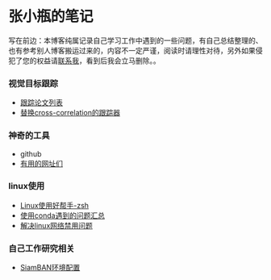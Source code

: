 # 张小瓶的笔记

写在前边：本博客纯属记录自己学习工作中遇到的一些问题，有自己总结整理的、也有参考别人博客搬运过来的，内容不一定严谨，阅读时请理性对待，另外如果侵犯了您的权益请[联系我](bottlezhang@163.com)，看到后我会立马删除。。



### 视觉目标跟踪

* [跟踪论文列表](Tracking\paper-list.md)
* [替换cross-correlation的跟踪器](Tracking/about-cross-correlation.md)

### 神奇的工具

* github
* [有用的网址们](Tools\pages.md)

### linux使用

* [Linux使用好帮手-zsh](Linux\shell\linux-helper-zsh.md)
* [使用conda遇到的问题汇总](Linux\cond-issues.md)
* [解决linux网络禁用问题](Linux\internet-can-not-link.md)

### 自己工作研究相关

* [SiamBAN环境配置](MyResearch\SiamBAN-environment-configuration.md)

